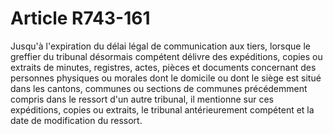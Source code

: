 # Article R743-161

Jusqu'à l'expiration du délai légal de communication aux tiers, lorsque le greffier du tribunal désormais compétent délivre des expéditions, copies ou extraits de minutes, registres, actes, pièces et documents concernant des personnes physiques ou morales dont le domicile ou dont le siège est situé dans les cantons, communes ou sections de communes précédemment compris dans le ressort d'un autre tribunal, il mentionne sur ces expéditions, copies ou extraits, le tribunal antérieurement compétent et la date de modification du ressort.